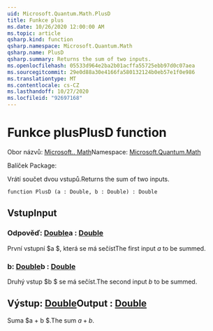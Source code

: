 ```yaml
---
uid: Microsoft.Quantum.Math.PlusD
title: Funkce plus
ms.date: 10/26/2020 12:00:00 AM
ms.topic: article
qsharp.kind: function
qsharp.namespace: Microsoft.Quantum.Math
qsharp.name: PlusD
qsharp.summary: Returns the sum of two inputs.
ms.openlocfilehash: 05533d964e2ba2b01acffa55725ebb97d0c07aea
ms.sourcegitcommit: 29e0d88a30e4166fa580132124b0eb57e1f0e986
ms.translationtype: MT
ms.contentlocale: cs-CZ
ms.lasthandoff: 10/27/2020
ms.locfileid: "92697168"
---
```

# <a name="plusd-function"></a><span data-ttu-id="22265-102">Funkce plus</span><span class="sxs-lookup"><span data-stu-id="22265-102">PlusD function</span></span>

<span data-ttu-id="22265-103">Obor názvů: [Microsoft.. Math](xref:Microsoft.Quantum.Math)</span><span class="sxs-lookup"><span data-stu-id="22265-103">Namespace: [Microsoft.Quantum.Math](xref:Microsoft.Quantum.Math)</span></span>

<span data-ttu-id="22265-104">Balíček [](https://nuget.org/packages/)</span><span class="sxs-lookup"><span data-stu-id="22265-104">Package: [](https://nuget.org/packages/)</span></span>


<span data-ttu-id="22265-105">Vrátí součet dvou vstupů.</span><span class="sxs-lookup"><span data-stu-id="22265-105">Returns the sum of two inputs.</span></span>

```qsharp
function PlusD (a : Double, b : Double) : Double
```


## <a name="input"></a><span data-ttu-id="22265-106">Vstup</span><span class="sxs-lookup"><span data-stu-id="22265-106">Input</span></span>

### <a name="a--double"></a><span data-ttu-id="22265-107">Odpověď: [Double](xref:microsoft.quantum.lang-ref.double)</span><span class="sxs-lookup"><span data-stu-id="22265-107">a : [Double](xref:microsoft.quantum.lang-ref.double)</span></span>

<span data-ttu-id="22265-108">První vstupní $a $, která se má sečíst</span><span class="sxs-lookup"><span data-stu-id="22265-108">The first input $a$ to be summed.</span></span>


### <a name="b--double"></a><span data-ttu-id="22265-109">b: [Double](xref:microsoft.quantum.lang-ref.double)</span><span class="sxs-lookup"><span data-stu-id="22265-109">b : [Double](xref:microsoft.quantum.lang-ref.double)</span></span>

<span data-ttu-id="22265-110">Druhý vstup $b $ se má sečíst.</span><span class="sxs-lookup"><span data-stu-id="22265-110">The second input $b$ to be summed.</span></span>



## <a name="output--double"></a><span data-ttu-id="22265-111">Výstup: [Double](xref:microsoft.quantum.lang-ref.double)</span><span class="sxs-lookup"><span data-stu-id="22265-111">Output : [Double](xref:microsoft.quantum.lang-ref.double)</span></span>

<span data-ttu-id="22265-112">Suma $a + b $.</span><span class="sxs-lookup"><span data-stu-id="22265-112">The sum $a + b$.</span></span>